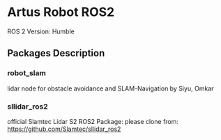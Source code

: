 # Artus Robot ROS2
ROS 2 Version: Humble
## Packages Description
### robot_slam
lidar node for obstacle avoidance and SLAM-Navigation
by Siyu, Omkar
### sllidar_ros2
official Slamtec Lidar S2 ROS2 Package:
please clone from:
https://github.com/Slamtec/sllidar_ros2

